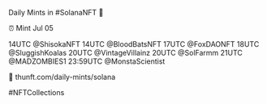 Daily Mints in #SolanaNFT 🚀

⏰ Mint Jul 05

14UTC @ShisokaNFT
14UTC @BloodBatsNFT
17UTC @FoxDAONFT
18UTC @SluggishKoalas
20UTC @VintageVillainz
20UTC @SolFarmm
21UTC @MADZOMBIES1
23:59UTC @MonstaScientist

🔗 thunft.com/daily-mints/solana

#NFTCollections